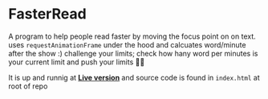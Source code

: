 ﻿# FasterRead

A program to help people read faster by moving the focus point on on text. uses `requestAnimationFrame` under the hood and calcuates word/minute after the show :)
challenge your limits; check how hany word per minutes is your current limit and push your limits 💪😉

It is up and runnig at **[Live version](https://mhmdrza.github.io/FasterRead)** and source code is found in `index.html` at root of repo 
